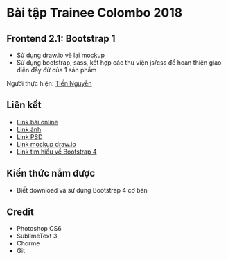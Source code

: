 # Bài tập Trainee Colombo 2018

## Frontend 2.1: Bootstrap 1

* Sử dụng draw.io vẽ lại mockup
* Sử dụng bootstrap, sass, kết hợp các thư viện js/css để hoàn thiện giao diện đầy đử của 1 sản phẩm

Người thực hiện: [ Tiến Nguyễn ](https://github.com/tiennguyen98)

## Liên kết

* [Link bài online](http://nguyentien.me/front-end2.4/)
* [Link ảnh](https://tiennguyen98.github.io/front-end2.4/frontend.png)
* [Link PSD](https://github.com/tiennguyen98/front-end2.4/blob/master/Chi%20tiet.psd)
* [Link mockup draw.io](https://drive.google.com/file/d/1HvLJNvZdIEFd5JYegih2ohxkg_bDbgqw/view)
* [Link tìm hiểu về Bootstrap 4](https://gist.github.com/tiennguyen98/ebefe06b499a551a89a64de5f71640b6)

## Kiến thức nắm được
* Biết download và sử dụng Bootstrap 4 cơ bản

## Credit
* Photoshop CS6
* SublimeText 3
* Chorme
* Git
